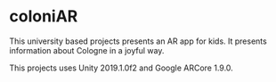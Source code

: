 # coloniAR
This university based projects presents an AR app for kids. It presents information about Cologne in a joyful way.

This projects uses Unity 2019.1.0f2 and Google ARCore 1.9.0.
